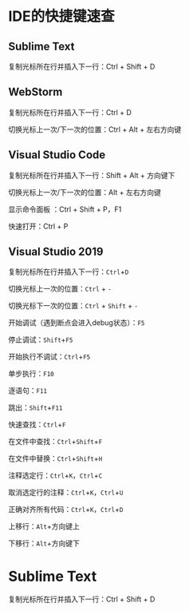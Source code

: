 # IDE的快捷键速查

## Sublime Text

复制光标所在行并插入下一行：Ctrl + Shift + D


## WebStorm

复制光标所在行并插入下一行：Ctrl + D

切换光标上一次/下一次的位置：Ctrl + Alt + 左右方向键 


## Visual Studio Code

复制光标所在行并插入下一行：Shift + Alt + 方向键下

切换光标上一次/下一次的位置：Alt + 左右方向键 

显示命令面板 ：Ctrl + Shift + P，F1

快速打开：Ctrl + P


## Visual Studio 2019

复制光标所在行并插入下一行：`Ctrl`+`D`

切换光标上一次的位置：`Ctrl` + `-`

切换光标下一次的位置：`Ctrl` + `Shift` + `-`

开始调试（遇到断点会进入debug状态）：`F5`

停止调试：`Shift`+`F5`

开始执行不调试：`Ctrl`+`F5`

单步执行：`F10`

逐语句：`F11`  

跳出：`Shift`+`F11`

快速查找：`Ctrl`+`F`

在文件中查找：`Ctrl`+`Shift`+`F`

在文件中替换：`Ctrl`+`Shift`+`H`

注释选定行：`Ctrl`+`K`，`Ctrl`+`C`

取消选定行的注释：`Ctrl`+`K`，`Ctrl`+`U`

正确对齐所有代码：`Ctrl`+`K`，`Ctrl`+`D`

上移行：`Alt`+方向键上

下移行：`Alt`+方向键下

# Sublime Text

复制光标所在行并插入下一行：Ctrl + Shift + D
